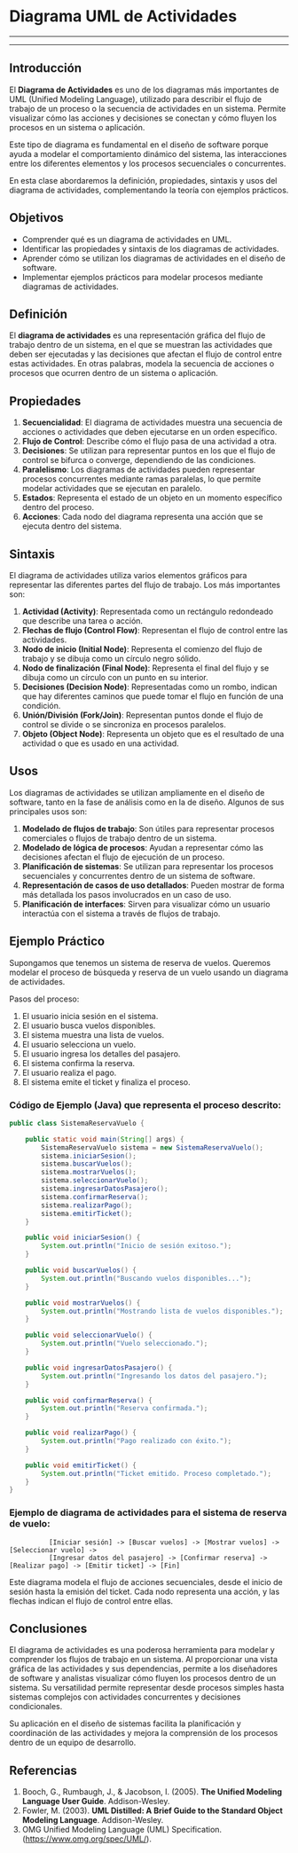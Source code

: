 # Diagrama UML de Actividades

---


---

## Introducción

El **Diagrama de Actividades** es uno de los diagramas más importantes de UML (Unified Modeling Language), utilizado para describir el flujo de trabajo de un proceso o la secuencia de actividades en un sistema. Permite visualizar cómo las acciones y decisiones se conectan y cómo fluyen los procesos en un sistema o aplicación.

Este tipo de diagrama es fundamental en el diseño de software porque ayuda a modelar el comportamiento dinámico del sistema, las interacciones entre los diferentes elementos y los procesos secuenciales o concurrentes.

En esta clase abordaremos la definición, propiedades, sintaxis y usos del diagrama de actividades, complementando la teoría con ejemplos prácticos.

## Objetivos

- Comprender qué es un diagrama de actividades en UML.
- Identificar las propiedades y sintaxis de los diagramas de actividades.
- Aprender cómo se utilizan los diagramas de actividades en el diseño de software.
- Implementar ejemplos prácticos para modelar procesos mediante diagramas de actividades.

## Definición

El **diagrama de actividades** es una representación gráfica del flujo de trabajo dentro de un sistema, en el que se muestran las actividades que deben ser ejecutadas y las decisiones que afectan el flujo de control entre estas actividades. En otras palabras, modela la secuencia de acciones o procesos que ocurren dentro de un sistema o aplicación.

## Propiedades

1. **Secuencialidad**: El diagrama de actividades muestra una secuencia de acciones o actividades que deben ejecutarse en un orden específico.
2. **Flujo de Control**: Describe cómo el flujo pasa de una actividad a otra.
3. **Decisiones**: Se utilizan para representar puntos en los que el flujo de control se bifurca o converge, dependiendo de las condiciones.
4. **Paralelismo**: Los diagramas de actividades pueden representar procesos concurrentes mediante ramas paralelas, lo que permite modelar actividades que se ejecutan en paralelo.
5. **Estados**: Representa el estado de un objeto en un momento específico dentro del proceso.
6. **Acciones**: Cada nodo del diagrama representa una acción que se ejecuta dentro del sistema.

## Sintaxis

El diagrama de actividades utiliza varios elementos gráficos para representar las diferentes partes del flujo de trabajo. Los más importantes son:

1. **Actividad (Activity)**: Representada como un rectángulo redondeado que describe una tarea o acción.
2. **Flechas de flujo (Control Flow)**: Representan el flujo de control entre las actividades.
3. **Nodo de inicio (Initial Node)**: Representa el comienzo del flujo de trabajo y se dibuja como un círculo negro sólido.
4. **Nodo de finalización (Final Node)**: Representa el final del flujo y se dibuja como un círculo con un punto en su interior.
5. **Decisiones (Decision Node)**: Representadas como un rombo, indican que hay diferentes caminos que puede tomar el flujo en función de una condición.
6. **Unión/División (Fork/Join)**: Representan puntos donde el flujo de control se divide o se sincroniza en procesos paralelos.
7. **Objeto (Object Node)**: Representa un objeto que es el resultado de una actividad o que es usado en una actividad.

## Usos

Los diagramas de actividades se utilizan ampliamente en el diseño de software, tanto en la fase de análisis como en la de diseño. Algunos de sus principales usos son:

1. **Modelado de flujos de trabajo**: Son útiles para representar procesos comerciales o flujos de trabajo dentro de un sistema.
2. **Modelado de lógica de procesos**: Ayudan a representar cómo las decisiones afectan el flujo de ejecución de un proceso.
3. **Planificación de sistemas**: Se utilizan para representar los procesos secuenciales y concurrentes dentro de un sistema de software.
4. **Representación de casos de uso detallados**: Pueden mostrar de forma más detallada los pasos involucrados en un caso de uso.
5. **Planificación de interfaces**: Sirven para visualizar cómo un usuario interactúa con el sistema a través de flujos de trabajo.

## Ejemplo Práctico

Supongamos que tenemos un sistema de reserva de vuelos. Queremos modelar el proceso de búsqueda y reserva de un vuelo usando un diagrama de actividades.

Pasos del proceso:
1. El usuario inicia sesión en el sistema.
2. El usuario busca vuelos disponibles.
3. El sistema muestra una lista de vuelos.
4. El usuario selecciona un vuelo.
5. El usuario ingresa los detalles del pasajero.
6. El sistema confirma la reserva.
7. El usuario realiza el pago.
8. El sistema emite el ticket y finaliza el proceso.

### Código de Ejemplo (Java) que representa el proceso descrito:

```java
public class SistemaReservaVuelo {

    public static void main(String[] args) {
        SistemaReservaVuelo sistema = new SistemaReservaVuelo();
        sistema.iniciarSesion();
        sistema.buscarVuelos();
        sistema.mostrarVuelos();
        sistema.seleccionarVuelo();
        sistema.ingresarDatosPasajero();
        sistema.confirmarReserva();
        sistema.realizarPago();
        sistema.emitirTicket();
    }

    public void iniciarSesion() {
        System.out.println("Inicio de sesión exitoso.");
    }

    public void buscarVuelos() {
        System.out.println("Buscando vuelos disponibles...");
    }

    public void mostrarVuelos() {
        System.out.println("Mostrando lista de vuelos disponibles.");
    }

    public void seleccionarVuelo() {
        System.out.println("Vuelo seleccionado.");
    }

    public void ingresarDatosPasajero() {
        System.out.println("Ingresando los datos del pasajero.");
    }

    public void confirmarReserva() {
        System.out.println("Reserva confirmada.");
    }

    public void realizarPago() {
        System.out.println("Pago realizado con éxito.");
    }

    public void emitirTicket() {
        System.out.println("Ticket emitido. Proceso completado.");
    }
}
```

### Ejemplo de diagrama de actividades para el sistema de reserva de vuelo:

```
          [Iniciar sesión] -> [Buscar vuelos] -> [Mostrar vuelos] -> [Seleccionar vuelo] -> 
          [Ingresar datos del pasajero] -> [Confirmar reserva] -> [Realizar pago] -> [Emitir ticket] -> [Fin]
```

Este diagrama modela el flujo de acciones secuenciales, desde el inicio de sesión hasta la emisión del ticket. Cada nodo representa una acción, y las flechas indican el flujo de control entre ellas.

## Conclusiones

El diagrama de actividades es una poderosa herramienta para modelar y comprender los flujos de trabajo en un sistema. Al proporcionar una vista gráfica de las actividades y sus dependencias, permite a los diseñadores de software y analistas visualizar cómo fluyen los procesos dentro de un sistema. Su versatilidad permite representar desde procesos simples hasta sistemas complejos con actividades concurrentes y decisiones condicionales.

Su aplicación en el diseño de sistemas facilita la planificación y coordinación de las actividades y mejora la comprensión de los procesos dentro de un equipo de desarrollo.

## Referencias

1. Booch, G., Rumbaugh, J., & Jacobson, I. (2005). **The Unified Modeling Language User Guide**. Addison-Wesley.
2. Fowler, M. (2003). **UML Distilled: A Brief Guide to the Standard Object Modeling Language**. Addison-Wesley.
3. OMG Unified Modeling Language (UML) Specification. (https://www.omg.org/spec/UML/).